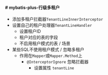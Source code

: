 #### # mybatis-plus-行级多租户
* 添加多租户拦截器`TenantLineInnerInterceptor`
* 设置自己的租户处理器`TenantLineHandler`
    * 设置租户ID   
    * 租户对应的表的字段
    * 不启用租户模式的表 / 场景
* 某些SQL不使用租户模式 / 忽略多租户
    * 作用在`Mapper`或`Mapper.Method`上
        * `@InterceptorIgnore` 忽略拦截器
            * 设置属性 `tenantLine`
